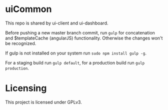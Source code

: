 # uiCommon

This repo is shared by ui-client and ui-dashboard.

Before pushing a new master branch commit, run `gulp` for concatenation and $templateCache (angularJS) functionality.
Otherwise the changes won't be recognized.

If gulp is not installed on your system run `sudo npm install gulp -g`.

For a staging build run `gulp default`, for a production build run `gulp production`.

# Licensing

This project is licensed under GPLv3. 
